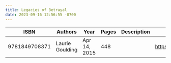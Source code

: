 ```yaml
---
title: Legacies of Betrayal
date: 2023-09-16 12:56:55 -0700
---
```


| ISBN        | Authors      | Year    | Pages    | Description    | URL   |
| ----------- | ------------ | ------- | -------- | -------------- | ----- |
| 9781849708371  | Laurie Goulding| Apr 14, 2015| 448| |https://openlibrary.org/books/OL31976770M/Legacies_of_Betrayal|    